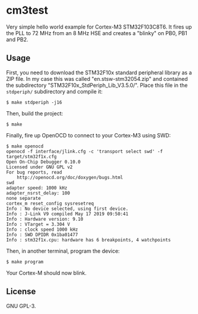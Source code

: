 # cm3test
Very simple hello world example for Cortex-M3 STM32F103C8T6. It fires up the
PLL to 72 MHz from an 8 MHz HSE and creates a "blinky" on PB0, PB1 and PB2.

## Usage
First, you need to download the STM32F10x standard peripheral library as a ZIP
file. In my case this was called "en.stsw-stm32054.zip" and contained the
subdirectory "STM32F10x_StdPeriph_Lib_V3.5.0/". Place this file in the `stdperiph/` subdirectory and compile it:

```
$ make stdperiph -j16
```

Then, build the project:

```
$ make
```

Finally, fire up OpenOCD to connect to your Cortex-M3 using SWD:

```
$ make openocd
openocd -f interface/jlink.cfg -c 'transport select swd' -f target/stm32f1x.cfg
Open On-Chip Debugger 0.10.0
Licensed under GNU GPL v2
For bug reports, read
	http://openocd.org/doc/doxygen/bugs.html
swd
adapter speed: 1000 kHz
adapter_nsrst_delay: 100
none separate
cortex_m reset_config sysresetreq
Info : No device selected, using first device.
Info : J-Link V9 compiled May 17 2019 09:50:41
Info : Hardware version: 9.10
Info : VTarget = 3.304 V
Info : clock speed 1000 kHz
Info : SWD DPIDR 0x1ba01477
Info : stm32f1x.cpu: hardware has 6 breakpoints, 4 watchpoints
```

Then, in another terminal, program the device:

```
$ make program
```

Your Cortex-M should now blink.

## License
GNU GPL-3.

